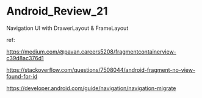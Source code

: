 # Android_Review_21
Navigation UI with DrawerLayout &amp; FrameLayout



ref: 

https://medium.com/@pavan.careers5208/fragmentcontainerview-c39d8ac376d1

https://stackoverflow.com/questions/7508044/android-fragment-no-view-found-for-id

https://developer.android.com/guide/navigation/navigation-migrate
